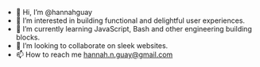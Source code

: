 - 👋 Hi, I’m @hannahguay
- 👀 I’m interested in building functional and delightful user experiences.
- 🌱 I’m currently learning JavaScript, Bash and other engineering building blocks.
- 💞️ I’m looking to collaborate on sleek websites.
- 📫 How to reach me hannah.n.guay@gmail.com

<!---
hannahguay/hannahguay is a ✨ special ✨ repository because its `README.md` (this file) appears on your GitHub profile.
You can click the Preview link to take a look at your changes.
--->
